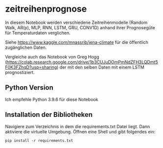 # zeitreihenprognose
In diesem Notebook werden verschiedene Zeitreihenmodelle (Random Walk, AR(p), MLP, RNN, LSTM, GRU, CONV1D) anhand ihrer Prognosegüte für Temperaturdaten verglichen.

Siehe https://www.kaggle.com/mnassrib/jena-climate für die öffentlich zugänglichen Daten.

Vergleiche auch das Notebook von Greg Hogg (https://colab.research.google.com/drive/1b3CUJuDOmPmNdZFH3LQDmt5F0K3FZhqD?usp=sharing) der mit den selben Daten mit einem LSTM prognostiziert.

## Python Version

Ich empfehle Python 3.9.6 für diese Notebook

## Installation der Bibliotheken

Navigiere zum Verzeichnis in dem die requirements.txt Datei liegt. Dann aktiviere die virtuelle Umgebung. Öffnen eine Shell und gibt folgendes ein:

 ~~~ 
pip install -r requirements.txt
 ~~~ 
